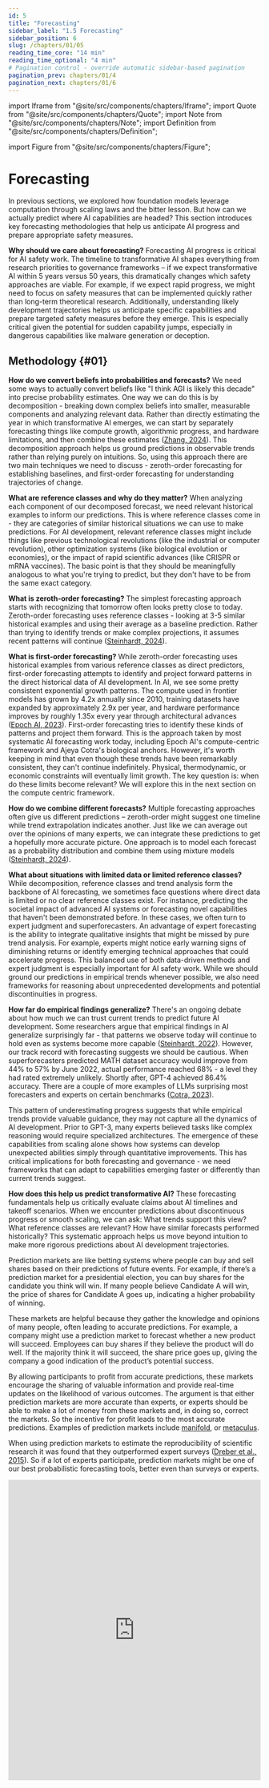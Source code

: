 ```yaml
---
id: 5
title: "Forecasting"
sidebar_label: "1.5 Forecasting"
sidebar_position: 6
slug: /chapters/01/05
reading_time_core: "14 min"
reading_time_optional: "4 min"
# Pagination control - override automatic sidebar-based pagination
pagination_prev: chapters/01/4
pagination_next: chapters/01/6
---
```

import Iframe from "@site/src/components/chapters/Iframe";
import Quote from "@site/src/components/chapters/Quote";
import Note from "@site/src/components/chapters/Note";
import Definition from "@site/src/components/chapters/Definition";

import Figure from "@site/src/components/chapters/Figure";

# Forecasting

In previous sections, we explored how foundation models leverage computation through scaling laws and the bitter lesson. But how can we actually predict where AI capabilities are headed? This section introduces key forecasting methodologies that help us anticipate AI progress and prepare appropriate safety measures.

**Why should we care about forecasting?** Forecasting AI progress is critical for AI safety work. The timeline to transformative AI shapes everything from research priorities to governance frameworks – if we expect transformative AI within 5 years versus 50 years, this dramatically changes which safety approaches are viable. For example, if we expect rapid progress, we might need to focus on safety measures that can be implemented quickly rather than long-term theoretical research. Additionally, understanding likely development trajectories helps us anticipate specific capabilities and prepare targeted safety measures before they emerge. This is especially critical given the potential for sudden capability jumps, especially in dangerous capabilities like malware generation or deception.

## Methodology {#01}

**How do we convert beliefs into probabilities and forecasts?** We need some ways to actually convert beliefs like "I think AGI is likely this decade" into precise probability estimates. One way we can do this is by decomposition - breaking down complex beliefs into smaller, measurable components and analyzing relevant data. Rather than directly estimating the year in which transformative AI emerges, we can start by separately forecasting things like compute growth, algorithmic progress, and hardware limitations, and then combine these estimates ([Zhang, 2024](https://forecasting-sp24.quarto.pub/forecasting-sp24/estimation.html)). This decomposition approach helps us ground predictions in observable trends rather than relying purely on intuitions. So, using this approach there are two main techniques we need to discuss - zeroth-order forecasting for establishing baselines, and first-order forecasting for understanding trajectories of change.

**What are reference classes and why do they matter?** When analyzing each component of our decomposed forecast, we need relevant historical examples to inform our predictions. This is where reference classes come in - they are categories of similar historical situations we can use to make predictions. For AI development, relevant reference classes might include things like previous technological revolutions (like the industrial or computer revolution), other optimization systems (like biological evolution or economies), or the impact of rapid scientific advances (like CRISPR or mRNA vaccines). The basic point is that they should be meaningfully analogous to what you're trying to predict, but they don't have to be from the same exact category.

**What is zeroth-order forecasting?** The simplest forecasting approach starts with recognizing that tomorrow often looks pretty close to today. Zeroth-order forecasting uses reference classes - looking at 3-5 similar historical examples and using their average as a baseline prediction. Rather than trying to identify trends or make complex projections, it assumes recent patterns will continue ([Steinhardt, 2024](https://forecasting-sp24.quarto.pub/forecasting-sp24/zeroth-first.html)).

**What is first-order forecasting?** While zeroth-order forecasting uses historical examples from various reference classes as direct predictors, first-order forecasting attempts to identify and project forward patterns in the direct historical data of AI development. In AI, we see some pretty consistent exponential growth patterns. The compute used in frontier models has grown by 4.2x annually since 2010, training datasets have expanded by approximately 2.9x per year, and hardware performance improves by roughly 1.35x every year through architectural advances ([Epoch AI, 2023](https://epoch.ai/trends)). First-order forecasting tries to identify these kinds of patterns and project them forward. This is the approach taken by most systematic AI forecasting work today, including Epoch AI's compute-centric framework and Ajeya Cotra's biological anchors. However, it's worth keeping in mind that even though these trends have been remarkably consistent, they can't continue indefinitely. Physical, thermodynamic, or economic constraints will eventually limit growth. The key question is: when do these limits become relevant? We will explore this in the next section on the compute centric framework.

**How do we combine different forecasts?** Multiple forecasting approaches often give us different predictions – zeroth-order might suggest one timeline while trend extrapolation indicates another. Just like we can average out over the opinions of many experts, we can integrate these predictions to get a hopefully more accurate picture. One approach is to model each forecast as a probability distribution and combine them using mixture models ([Steinhardt, 2024](https://forecasting-sp24.quarto.pub/forecasting-sp24/combining-forecasts-new.html)).

**What about situations with limited data or limited reference classes?** While decomposition, reference classes and trend analysis form the backbone of AI forecasting, we sometimes face questions where direct data is limited or no clear reference classes exist. For instance, predicting the societal impact of advanced AI systems or forecasting novel capabilities that haven't been demonstrated before. In these cases, we often turn to expert judgment and superforecasters. An advantage of expert forecasting is the ability to integrate qualitative insights that might be missed by pure trend analysis. For example, experts might notice early warning signs of diminishing returns or identify emerging technical approaches that could accelerate progress. This balanced use of both data-driven methods and expert judgment is especially important for AI safety work. While we should ground our predictions in empirical trends whenever possible, we also need frameworks for reasoning about unprecedented developments and potential discontinuities in progress.

**How far do empirical findings generalize?** There's an ongoing debate about how much we can trust current trends to predict future AI development. Some researchers argue that empirical findings in AI generalize surprisingly far - that patterns we observe today will continue to hold even as systems become more capable ([Steinhardt, 2022](https://www.lesswrong.com/posts/ekFMGpsfhfWQzMW2h/empirical-findings-generalize-surprisingly-far)). However, our track record with forecasting suggests we should be cautious. When superforecasters predicted MATH dataset accuracy would improve from 44% to 57% by June 2022, actual performance reached 68% - a level they had rated extremely unlikely. Shortly after, GPT-4 achieved 86.4% accuracy. There are a couple of more examples of LLMs surprising most forecasters and experts on certain benchmarks ([Cotra, 2023](https://www.planned-obsolescence.org/language-models-surprised-us/)).

This pattern of underestimating progress suggests that while empirical trends provide valuable guidance, they may not capture all the dynamics of AI development. Prior to GPT-3, many experts believed tasks like complex reasoning would require specialized architectures. The emergence of these capabilities from scaling alone shows how systems can develop unexpected abilities simply through quantitative improvements. This has critical implications for both forecasting and governance - we need frameworks that can adapt to capabilities emerging faster or differently than current trends suggest.

**How does this help us predict transformative AI?** These forecasting fundamentals help us critically evaluate claims about AI timelines and takeoff scenarios. When we encounter predictions about discontinuous progress or smooth scaling, we can ask: What trends support this view? What reference classes are relevant? How have similar forecasts performed historically? This systematic approach helps us move beyond intuition to make more rigorous predictions about AI development trajectories.

<Note title="Forecasting Prediction Markets" collapsed={true}>

Prediction markets are like betting systems where people can buy and sell shares based on their predictions of future events. For example, if there’s a prediction market for a presidential election, you can buy shares for the candidate you think will win. If many people believe Candidate A will win, the price of shares for Candidate A goes up, indicating a higher probability of winning.

These markets are helpful because they gather the knowledge and opinions of many people, often leading to accurate predictions. For example, a company might use a prediction market to forecast whether a new product will succeed. Employees can buy shares if they believe the product will do well. If the majority think it will succeed, the share price goes up, giving the company a good indication of the product’s potential success.

By allowing participants to profit from accurate predictions, these markets encourage the sharing of valuable information and provide real-time updates on the likelihood of various outcomes. The argument is that either prediction markets are more accurate than experts, or experts should be able to make a lot of money from these markets and, in doing so, correct the markets. So the incentive for profit leads to the most accurate predictions. Examples of prediction markets include [manifold](https://manifold.markets/home), or [metaculus](https://www.metaculus.com/).

When using prediction markets to estimate the reproducibility of scientific research it was found that they outperformed expert surveys ([Dreber et al., 2015](https://www.pnas.org/doi/10.1073/pnas.1516179112)). So if a lot of experts participate, prediction markets might be one of our best probabilistic forecasting tools, better even than surveys or experts.

<Iframe src="https://www.metaculus.com/questions/embed/12840" width="100%" height="600px" loading="lazy" frameBorder="0" number="14" label="1.14" caption="Prediction market - How does the level of existential risk posed by AGI depend on its arrival time? ([Metaculus, 2022](https://www.metaculus.com/questions/12840/existential-risk-from-agi-vs-agi-timelines/))" />

<Iframe src="https://www.metaculus.com/questions/question_embed/3479" width="100%" height="600px" loading="lazy" frameBorder="0" number="15" label="1.15" caption="Prediction market - When will the first weakly general AI system be devised, tested, and publicly announced? ([Metaculus, 2020](https://www.metaculus.com/questions/3479/date-weakly-general-ai-is-publicly-known/))" />

</Note>

<Iframe src="https://www.metaculus.com/questions/question_embed/5121" width="100%" height="600px" loading="lazy" frameBorder="0" number="16" label="1.16" caption="Prediction Market - When will the first general AI system be devised, tested, and publicly announced? ([Metaculus, 2020](https://www.metaculus.com/questions/5121/date-of-artificial-general-intelligence/))" />

<Iframe src="https://www.metaculus.com/questions/embed/384" width="100%" height="600px" loading="lazy" frameBorder="0" number="17" label="1.17" caption="Prediction Market - Will there be Human-machine intelligence parity before 2040? ([Metaculus, 2016](https://www.metaculus.com/questions/5121/date-of-artificial-general-intelligence/))" />

## Trend Based Forecasting {#02}

Generally, the three main components recognized as the main variables of advancement in deep learning are: computational power available, algorithmic improvements, and the availability of data. These three variables are also sometimes called the inputs to the AI production function, or the AI triad ([Buchanan, 2022](https://cset.georgetown.edu/publication/the-ai-triad-and-what-it-means-for-national-security-strategy/)).

We can anticipate that models will continue to scale in the near future. Increased scale combined with the increasingly general-purpose nature of foundation models could potentially lead to a sustained growth in general-purpose AI capabilities.

<Figure src="./img/DxD_Image_44.png" alt="Enter image alt description" number="27" label="1.27" caption="Key trends and figures in Machine Learning ([Epoch, 2025](https://epochai.org/trends))" />

### Compute {#02-01}

The first thing to look at is the trends in the overall amount of training compute required when we train our model. Training compute grew by 1.58 times/year up until the Deep Learning revolution around 2010, after which growth rates increased to 4.2 times/year. We also find a new trend of "large-scale" models that emerged in 2016, trained with 2-3 OOMs (Order Of Magnitude) more compute than other systems in the same period.

Hardware advancements are paralleling these trends in training compute and data. GPUs are seeing a yearly 1.35 times increase in floating-point operations per second (FLOP/s). However, memory constraints are emerging as potential bottlenecks, with DRAM capacity and bandwidth improving at a slower rate. Investment trends reflect these technological advancements

In 2010, before the deep learning revolution, DeepMind co-founder Shane Legg predicted human-level AI by 2028 using compute-based estimates ([Legg, 2010](http://www.vetta.org/2010/12/goodbye-2010/)). OpenAI co-founder Ilya Sutskever, whose AlexNet paper sparked the deep learning revolution, was also an early proponent of the idea that scaling up deep learning would be transformative.

<Figure src="./img/ysZ_Image_45.png" alt="Enter image alt description" number="28" label="1.28" caption="Training Compute of Frontier AI Models Grows by 4-5x per Year ([Sevilla & Roldán, 2024](https://epochai.org/trends))" />

### Parameters {#02-02}

In this section, let's look at the trends in model parameters. The following graph shows how even though parameter counts have always been increasing, in the new 2018+ era, we have really entered a different phase of growth. Overall, between the 1950s and 2018, models have grown at a rate of 0.1 orders of magnitude per year (OOM/year). This means that in the 68 years between 1950 and 2018 models grew by a total of 7 orders of magnitude. However, post-2018, in just the last 5 years models have increased by yet another 4 orders of magnitude (not accounting for however many parameters GPT-4 has because we don't know).

The following table and graph illustrate the trend change in machine learning models' parameter growth. Note the increase to half a trillion parameters with constant training data.

<Figure src="./img/iPe_Image_33.png" alt="Enter image alt description" number="29" label="1.29" caption="Machine Learning Model Sizes and the Parameter Gap ([Villalobos et al., 2022](https://arxiv.org/abs/2207.02852))" />

### Data {#02-03}

We are using ever-increasing amounts of data to train our models. The paradigm of training foundation models to fine-tune later is accelerating this trend. If we want a generalist base model then we need to provide it with ‘general data’, which means: all the data we can get our hands on. You have probably heard that models like ChatGPT and PaLM are trained on data from the internet. The internet is the biggest repository of data that humans have. Additionally, as we observed from the Chinchilla papers scaling laws, it is possible that data to train our models is the actual bottleneck, and not compute or parameter count. So the natural question is how much data is left on the internet for us to keep training our models? and how much more data do we humans generate every year?

**How much data do we generate?** The total amount of data generated every single day in 2019 was on the order of ~463EB ([World Economic Forum, 2019](https://www.weforum.org/agenda/2019/04/how-much-data-is-generated-each-day-cf4bddf29f/)). But in this post, we will assume that models are not training on ‘all the data generated’ (yet), rather they will continue to only train on open-source internet text and image data. The available stock of text and image data grew by 0.14 OOM/year between 1990 and 2018 but has since slowed to 0.03 OOM/year.

**How much data is left?** The median projection for when the training dataset of notable ML models exhausts the stock of professionally edited texts on the internet is 2024. The median projection for the year in which ML models use up all the text on the internet is 2040. Overall, projections by Epochai predict that we will have exhausted high-quality language data before 2026, low-quality language data somewhere between 2030 and 2050, and vision data between 2030 and 2060. This might be an indicator of slowing down ML progress after the next couple of decades. These conclusions from Epochai, like all the other conclusions in this entire leveraging computation section, rely on the unrealistic assumptions that current trends in ML data usage and production will continue and that there will be no major innovations in data efficiency, i.e. we are assuming that the amount of capabilities gained per training datapoint will not change from current standards.

<Figure src="./img/sZd_Image_34.png" alt="Enter image alt description" number="30" label="1.30" caption="ML data consumption and data production trends for low-quality text, high-quality text, and images. ([Epoch AI, 2023](https://epochai.org/trends))" />

Even if we run out of Data, many solutions are proposed, from using synthetic data, for example, filtering and preprocessing the data with GPT-3.5 to create a new cleaner dataset, an approach used in the paper "Textbooks are all you need" with models like Phi 1.5B that demonstrate excellent performance for their size through the use of high-quality filtered data, to the use of more efficient trainings, or being more efficient by training on more epochs.

### Algorithms {#02-04}

**Algorithmic advancements** also play a role. For example, between 2012 and 2021, the computational power required to match the performance of AlexNet has been reduced by a factor of 40, which corresponds to a threefold yearly reduction in the compute required for achieving the same performance on image classification tasks like ImageNet. Improving the architecture also counts as algorithmic advancement. A particularly influential architecture is that of Transformers, central to many recent innovations, especially in chatbots and autoregressive learning. Their ability to be trained in parallel over every token of the context window fully exploits the power of modern GPUs, and this is thought to be one of the main reasons why they work so well compared to their predecessor, even if this point is controversial.

<Note title="Does algorithmic architecture really matter?" collapsed={true}>

This is a complicated question, but some evidence suggests that once an architecture is expressive and scalable enough, the architecture matters less than we might have thought:

In a paper titled ‘ConvNets Match Vision Transformers at Scale,' Google researchers found that Visual Transformers (ViT) can achieve the same results as CNNs (Convolutional neural network) simply by using more compute. ([Smith et al., 2023](https://arxiv.org/abs/2310.16764)) They took a special CNN architecture and trained it on a massive dataset of four billion images. The resulting model matched the accuracy of existing ViT systems that used similar training compute.

Variational AutoEncoders catch up if you make them very deep ([Child, 2021](https://arxiv.org/abs/2011.10650#openai); [Vahdat & Kautz, 2021](https://arxiv.org/abs/2007.03898#nvidia)).

Progress in late 2023, such as the mamba architecture ([Gu & Dao, 2023](https://arxiv.org/abs/2312.00752)), appears to be an improvement on the transformer. It can be seen as an algorithmic advancement that reduces the amount of training computation needed to achieve the same performance.

The connections and normalizations in the transformer, which were thought to be important, can be taken out if the weights are set up correctly. This can also make the transformer design simpler (Note however that this architecture is slower to converge than the others). ([He et al., 2023](https://arxiv.org/abs/2302.10322))

On the other side of the argument, certain attention architectures are significantly more scalable when dealing with long context windows, and no feasible amount of training could compensate for this in more basic transformer models. Architectures specifically designed to handle long sequences, like Sparse Transformers ([Child et al., 2019](https://arxiv.org/abs/1904.10509)) or Longformer ([Beltagy et al., 2020](https://arxiv.org/abs/2004.05150)), can outperform standard transformers by a considerable margin for this usage. In computer vision, architectures like CNNs are inherently structured to recognize spatial hierarchies in images, making them more efficient for these tasks than architectures not specialized in handling spatial data when the amount of data is limited, and the "prior" encoded in the architecture makes the model learn faster.

</Note>

### Costs {#02-05}

Understanding the dollar cost of ML training runs is crucial for several reasons. Firstly, it reflects the real economic expense of developing machine learning systems, which is essential for forecasting the future of AI development and identifying which actors can afford to pursue large-scale AI projects. Secondly, by combining cost estimates with performance metrics, we can track the efficiency and capabilities of ML systems over time, offering insights into how these systems are improving and where inefficiencies may lie. Lastly, these insights help determine the sustainability of current spending trends and guide future investments in AI research and development, ensuring resources are allocated effectively to foster innovation while managing economic impact.

Moore’s Law, which predicts the doubling of transistor density and thus computational power approximately every two years, has historically led to decreased costs of compute power. However, the report finds that spending on ML training has grown much faster than the cost reductions suggested by Moore’s Law. This means that while hardware has become cheaper, the overall expense of training ML systems has escalated due to increasing demand for computational resources. This divergence emphasizes the rapid pace of advancements in ML and the significant investments required to keep up with the escalating computational demands.

To measure the cost of ML training runs, the report employs two primary methods. The first method uses historical trends in the price-performance of GPUs to estimate costs. This approach leverages general trends in hardware advancements and cost reductions over time. The second method bases estimates on the specific hardware used to train the ML systems, such as NVIDIA GPUs, providing a more detailed and accurate picture of the costs associated with particular technologies. Both methods involve calculating the hardware cost—the portion of the up-front hardware cost used for training—and the energy cost, which accounts for the electricity required to power the hardware during training. These calculations provide a comprehensive view of the economic burden of training ML models.

Measuring the cost of development extends beyond the final training run of an ML system to encompass a range of factors. This includes research and development costs, which cover the expenditures on preliminary experiments and model refinements that lead up to the final product. It also involves personnel costs, including salaries and benefits for researchers, engineers, and support staff. Infrastructure costs, such as investments in data centers, cooling systems, and networking equipment, are also significant. Additionally, software and tools, including licenses and cloud services, contribute to the overall cost. Energy costs throughout the development lifecycle, not just during the final training run, and opportunity costs—potential revenue lost from not pursuing other projects—are also crucial components. Understanding these broader costs provides a more comprehensive view of the economic impact of developing advanced ML systems, informing strategic decisions about resource allocation.

The findings suggest that the cost of ML training runs will continue to grow, but the rate of growth might slow down in the future. The report estimates that the cost of ML training has grown by approximately 2.8 times per year for all systems. For large-scale systems, the growth rate is slower, at around 1.6 times per year. This substantial year-on-year increase in training costs highlights the need for significant efficiency improvements in both hardware and training methodologies to manage future expenses effectively.

The report forecasts that if current trends continue, the cost for the most expensive training runs could exceed significant economic thresholds, such as 1% of the US GDP, within the next few decades. This implies that without efficiency improvements, the economic burden of developing state-of-the-art ML systems will increase substantially. Consequently, understanding and managing these costs is essential for ensuring the sustainable growth of AI capabilities and maintaining a balanced approach to AI investment and development.

<Figure src="./img/ywx_Image_48.png" alt="Enter image alt description" number="31" label="1.31" caption="Estimated cost of compute in US dollars for the final training run of ML systems. ([Epoch AI, 2023](https://epochai.org/blog/trends-in-the-dollar-training-cost-of-machine-learning-systems))" />